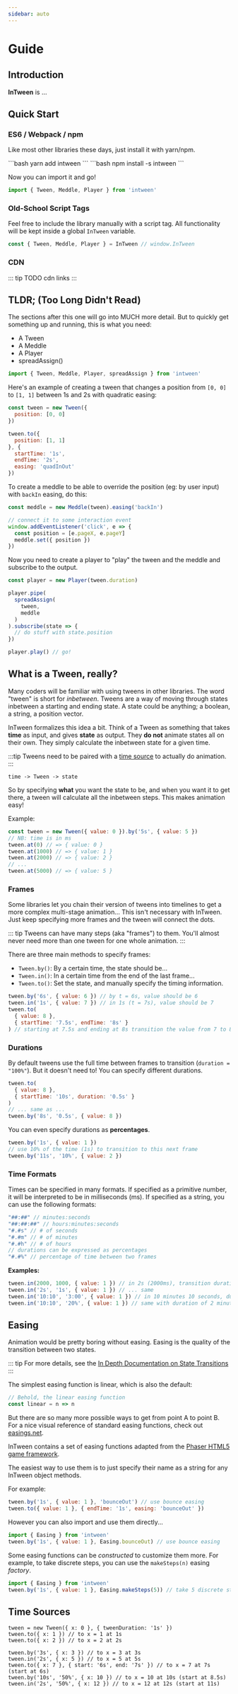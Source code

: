 ```yaml
---
sidebar: auto
---
```

# Guide

## Introduction

**InTween** is ...

## Quick Start

### ES6 / Webpack / npm

Like most other libraries these days, just install it with yarn/npm.

<code-group>
<code-block title="YARN">
```bash
yarn add intween
```
</code-block>

<code-block title="NPM">
```bash
npm install -s intween
```
</code-block>
</code-group>

Now you can import it and go!

```js
import { Tween, Meddle, Player } from 'intween'
```

### Old-School Script Tags

Feel free to include the library manually with a script tag. All functionality will be
kept inside a global `InTween` variable.

```js
const { Tween, Meddle, Player } = InTween // window.InTween
```

### CDN

::: tip TODO
cdn links
:::

## TLDR; (Too Long Didn't Read)

The sections after this one will go into MUCH more detail. But to quickly get something up and running, this is what you need:

* A Tween
* A Meddle
* A Player
* spreadAssign()

```js
import { Tween, Meddle, Player, spreadAssign } from 'intween'
```

Here's an example of creating a tween that changes a position from `[0, 0]`
to `[1, 1]` between 1s and 2s with quadratic easing:

```js
const tween = new Tween({
  position: [0, 0]
})

tween.to({
  position: [1, 1]
}, {
  startTime: '1s',
  endTime: '2s',
  easing: 'quadInOut'
})
```

To create a meddle to be able to override the position (eg: by user input)
with `backIn` easing, do this:

```js
const meddle = new Meddle(tween).easing('backIn')

// connect it to some interaction event
window.addEventListener('click', e => {
  const position = [e.pageX, e.pageY]
  meddle.set({ position })
})
```

Now you need to create a player to "play" the tween and the meddle and
subscribe to the output.

```js
const player = new Player(tween.duration)

player.pipe(
  spreadAssign(
    tween,
    meddle
  )
).subscribe(state => {
  // do stuff with state.position
})

player.play() // go!
```

## What is a Tween, really?

Many coders will be familiar with using tweens in other libraries. The word "tween"
is short for *inbetween*. Tweens are a way of moving through states inbetween a starting
and ending state. A state could be anything; a boolean, a string, a position vector.

InTween formalizes this idea a bit. Think of a Tween as something that takes **time**
as input, and gives **state** as output. They **do not** animate states all on their own.
They simply calculate the inbetween state for a given time.

:::tip
Tweens need to be paired with a [time source](#time-sources) to actually do animation.
:::

```
time -> Tween -> state
```

So by specifying **what** you want the state to be, and when you want it to get there,
a tween will calculate all the inbetween steps. This makes animation easy!

Example:

```js
const tween = new Tween({ value: 0 }).by('5s', { value: 5 })
// NB: time is in ms
tween.at(0) // => { value: 0 }
tween.at(1000) // => { value: 1 }
tween.at(2000) // => { value: 2 }
// ...
tween.at(5000) // => { value: 5 }
```

### Frames

Some libraries let you chain their version of tweens into timelines to get a more
complex multi-stage animation... This isn't necessary with InTween. Just keep
specifying more frames and the tween will connect the dots.

::: tip
Tweens can have many steps (aka "frames") to them. You'll almost never need
more than one tween for one whole animation.
:::

There are three main methods to specify frames:

* `Tween.by()`: By a certain time, the state should be...
* `Tween.in()`: In a certain time from the end of the last frame...
* `Tween.to()`: Set the state, and manually specify the timing information.

```js
tween.by('6s', { value: 6 }) // by t = 6s, value should be 6
tween.in('1s', { value: 7 }) // in 1s (t = 7s), value should be 7
tween.to(
  { value: 8 },
  { startTime: '7.5s', endTime: '8s' }
) // starting at 7.5s and ending at 8s transition the value from 7 to 8
```

### Durations

By default tweens use the full time between frames to transition (`duration = "100%"`).
But it doesn't need to! You can specify different durations.

```js
tween.to(
  { value: 8 },
  { startTime: '10s', duration: '0.5s' }
)
// ... same as ...
tween.by('8s', '0.5s', { value: 8 })
```

You can even specify durations as **percentages**.

```js
tween.by('1s', { value: 1 })
// use 10% of the time (1s) to transition to this next frame
tween.by('11s', '10%', { value: 2 })
```

### Time Formats

Times can be specified in many formats. If specified as a primitive number,
it will be interpreted to be in milliseconds (ms). If specified as a string,
you can use the following formats:

```js
"##:##" // minutes:seconds
"##:##:##" // hours:minutes:seconds
"#.#s" // # of seconds
"#.#m" // # of minutes
"#.#h" // # of hours
// durations can be expressed as percentages
"#.#%" // percentage of time between two frames
```

**Examples:**

```js
tween.in(2000, 1000, { value: 1 }) // in 2s (2000ms), transition duration 1s
tween.in('2s', '1s', { value: 1 }) // ... same
tween.in('10:10', '3:00', { value: 1 }) // in 10 minutes 10 seconds, duration 3 minutes
tween.in('10:10', '20%', { value: 1 }) // same with duration of 2 minutes 2 seconds (20%)
```

## Easing

Animation would be pretty boring without easing. Easing is the quality of the
transition between two states.

::: tip
For more details, see the [In Depth Documentation on State Transitions](/in-depth/#state-transitions)
:::

The simplest easing function is linear, which is also the default:

```js
// Behold, the linear easing function
const linear = n => n
```

But there are so many more possible ways to get from point A to point B.
For a nice visual reference of standard easing functions,
check out [easings.net](https://easings.net/).

InTween contains a set of easing functions adapted from the
[Phaser HTML5 game framework](https://github.com/photonstorm/phaser).

The easiest way to use them is to just specify their name as a string
for any InTween object methods.

For example:

```js
tween.by('1s', { value: 1 }, 'bounceOut') // use bounce easing
tween.to({ value: 1 }, { endTime: '1s', easing: 'bounceOut' })
```

However you can also import and use them directly...

```js
import { Easing } from 'intween'
tween.by('1s', { value: 1 }, Easing.bounceOut) // use bounce easing
```

Some easing functions can be *constructed* to customize them more.
For example, to take discrete steps, you can use the `makeSteps(n)`
easing *factory*.

```js
import { Easing } from 'intween'
tween.by('1s', { value: 1 }, Easing.makeSteps(5)) // take 5 discrete steps
```

## Time Sources




```
tween = new Tween({ x: 0 }, { tweenDuration: '1s' })
tween.to({ x: 1 }) // to x = 1 at 1s
tween.to({ x: 2 }) // to x = 2 at 2s

tween.by('3s', { x: 3 }) // to x = 3 at 3s
tween.in('2s', { x: 5 }) // to x = 5 at 5s
tween.to({ x: 7 }, { start: '6s', end: '7s' }) // to x = 7 at 7s (start at 6s)
tween.by('10s', '50%', { x: 10 }) // to x = 10 at 10s (start at 8.5s)
tween.in('2s', '50%', { x: 12 }) // to x = 12 at 12s (start at 11s)
```
